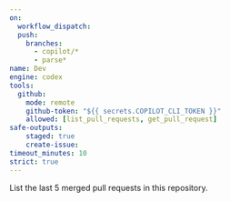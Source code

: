 ```yaml
---
on: 
  workflow_dispatch:
  push:
    branches:
      - copilot/*
      - parse*
name: Dev
engine: codex
tools:
  github:
    mode: remote
    github-token: "${{ secrets.COPILOT_CLI_TOKEN }}"
    allowed: [list_pull_requests, get_pull_request]
safe-outputs:
    staged: true
    create-issue:
timeout_minutes: 10
strict: true
---
```


List the last 5 merged pull requests in this repository.